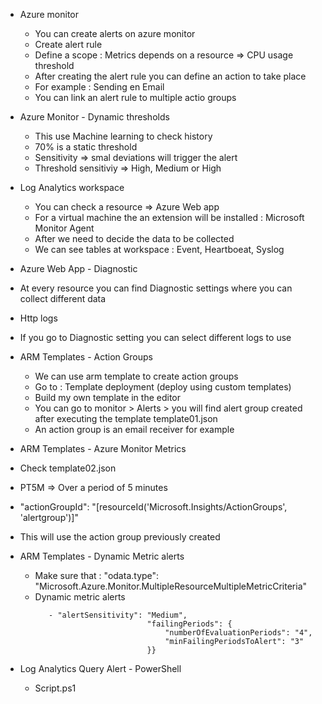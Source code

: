 - Azure monitor 
  - You can create alerts on azure monitor
  - Create alert rule
  - Define a scope : Metrics depends on a resource => CPU usage threshold
  - After creating the alert rule you can define an action to take place
  - For example : Sending en Email
  - You can link an alert rule to multiple actio groups

- Azure Monitor - Dynamic thresholds
  - This use Machine learning to check history
  - 70% is a static threshold
  - Sensitivity => smal deviations will trigger the alert
  - Threshold sensitiviy => High, Medium or High

- Log Analytics workspace
  - You can check a resource => Azure Web app
  - For a virtual machine the an extension will be installed : Microsoft Monitor Agent
  - After we need to decide the data to be collected
  - We can see tables at workspace : Event, Heartboeat, Syslog

- Azure Web App - Diagnostic
 - At every resource you can find Diagnostic settings where you can collect different data
 - Http logs
 - If you go to Diagnostic setting you can select different logs to use

- ARM Templates - Action Groups
  - We can use arm template to create action groups
  - Go to : Template deployment (deploy using custom templates)
  - Build my own template in the editor
  - You can go to monitor > Alerts > you will find alert group created after executing the 
    template template01.json
  - An action group is an email receiver for example

- ARM Templates - Azure Monitor Metrics
 - Check template02.json
 - PT5M => Over a period of 5 minutes
 - "actionGroupId": "[resourceId('Microsoft.Insights/ActionGroups', 'alertgroup')]"
 - This will use the action group previously created

 - ARM Templates - Dynamic Metric alerts
   - Make sure that : "odata.type": "Microsoft.Azure.Monitor.MultipleResourceMultipleMetricCriteria"
   - Dynamic metric alerts 
      ```
         - "alertSensitivity": "Medium",
                               "failingPeriods": {
                                   "numberOfEvaluationPeriods": "4",
                                   "minFailingPeriodsToAlert": "3"
                               }} 
      ```

- Log Analytics Query Alert - PowerShell
  - Script.ps1
